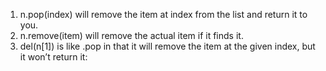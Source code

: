1) n.pop(index) will remove the item at index from the list and return it to you.
2) n.remove(item) will remove the actual item if it finds it.
3) del(n[1]) is like .pop in that it will remove the item at the given index, but it won’t return it:
